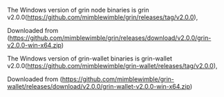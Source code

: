 The Windows version of grin node binaries is grin v2.0.0(https://github.com/mimblewimble/grin/releases/tag/v2.0.0),

Downloaded from (https://github.com/mimblewimble/grin/releases/download/v2.0.0/grin-v2.0.0-win-x64.zip)
                
The Windows version of grin-wallet binaries is grin-wallet v2.0.0(https://github.com/mimblewimble/grin-wallet/releases/tag/v2.0.0),

Downloaded from (https://github.com/mimblewimble/grin-wallet/releases/download/v2.0.0/grin-wallet-v2.0.0-win-x64.zip)